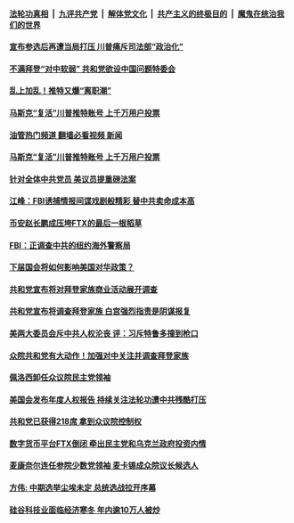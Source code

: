 ####  [法轮功真相](../../../../basic/blob/master/README.md?t=11221102) &nbsp;|&nbsp; [九评共产党](../../../../9ping.md/blob/master/README.md?t=11221102) &nbsp;|&nbsp; [解体党文化](../../../../jtdwh.md/blob/master/README.md?t=11221102)  &nbsp;|&nbsp; [共产主义的终极目的](../../../../gczydzjmd.md/blob/master/README.md?t=11221102) &nbsp;|&nbsp; [魔鬼在统治我们的世界](../../../../mgztzwmdsj.md/blob/master/README.md?t=11221102) 

#### [宣布参选后再遭当局打压 川普痛斥司法部“政治化”](../pages/soh6/673308.md?t=11221102) 
#### [不满拜登“对中软弱” 共和党欲设中国问题特委会](../pages/soh6/673200.md?t=11221102) 
#### [乱上加乱！推特又爆“离职潮”](../pages/soh6/673038.md?t=11221102) 
#### [马斯克“复活”川普推特账号 上千万用户投票](../pages/soh6/672999.md?t=11221102) 
#### [油管热门频道 翻墙必看视频 新闻](http://129.146.143.75:81/youtube.html?11221102)
#### [马斯克“复活”川普推特账号 上千万用户投票](../pages/soh6/672999.md?t=11221102) 
#### [针对全体中共党员 美议员提重磅法案](../pages/soh6/672762.md?t=11221102) 
#### [江峰：FBI诱捕情报间谍戏剧般精彩 替中共卖命成本高](../pages/soh6/672828.md?t=11221102) 
#### [币安赵长鹏成压垮FTX的最后一根稻草](../pages/soh6/672654.md?t=11221102) 
#### [FBI：正调查中共的纽约海外警察局](../pages/soh6/672624.md?t=11221102) 
#### [下届国会将如何影响美国对华政策？](../pages/soh6/672609.md?t=11221102) 
#### [共和党宣布将对拜登家族商业活动展开调查](../pages/soh6/672549.md?t=11221102) 
#### [共和党宣布将调查拜登家族 白宫强烈指责是阴谋报复](../pages/soh6/672369.md?t=11221102) 
#### [美两大委员会斥中共人权沦丧 评：习斥特鲁多撞到枪口](../pages/soh6/672339.md?t=11221102) 
#### [众院共和党有大动作！加强对中关注并调查拜登家族](../pages/soh6/672324.md?t=11221102) 
#### [佩洛西卸任众议院民主党领袖](../pages/soh6/672312.md?t=11221102) 
#### [美国会发布年度人权报告 持续关注法轮功遭中共残酷打压](../pages/soh6/672255.md?t=11221102) 
#### [共和党已获得218席 拿到众议院控制权](../pages/soh6/672204.md?t=11221102) 
#### [数字货币平台FTX倒闭 牵出民主党和乌克兰政府投资内情](../pages/soh6/672015.md?t=11221102) 
#### [麦康奈尔连任参院少数党领袖 麦卡锡成众院议长候选人](../pages/soh6/672030.md?t=11221102) 
#### [方伟: 中期选举尘埃未定 总统选战拉开序幕](../pages/soh6/672000.md?t=11221102) 
#### [硅谷科技业面临经济寒冬 年内逾10万人被炒](../pages/soh6/671994.md?t=11221102) 
<img src='http://gfw-breaker.win/goodnews/indexes/soh6.md' width='0px' height='0px'/>
